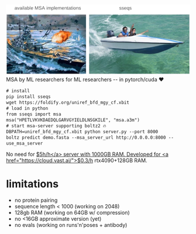 <img src='images/goal.png'/>
MSA by ML researchers for ML researchers --️ in pytorch/cuda ❤️

```
# install
pip install sseqs
wget https://foldify.org/uniref_bfd_mgy_cf.xbit 
# load in python
from sseqs import msa
msa("HPETLVKVKDAEDQLGARVGYIELDLNSGKILE", "msa.a3m")
# start msa-server supporting boltz2 🔥
DBPATH=uniref_bfd_mgy_cf.xbit python server.py --port 8000
boltz predict demo.fasta --msa_server_url http://0.0.0.0:8000 --use_msa_server
```

No need for <a href="https://instances.vantage.sh/aws/ec2/x2gd.16xlarge?currency=USD">$5h/h</a> server with 1000GB RAM. 
Developed for <a href="https://cloud.vast.ai/">$0.3/h</a> rtx4090+128GB RAM. 

# limitations
- no protein pairing 
- sequence length < 1000 (working on 2048)
- 128gb RAM (working on 64GB w/ compression) 
- no <16GB approximate version (yet)
- no evals (working on runs'n'poses + antibody)
